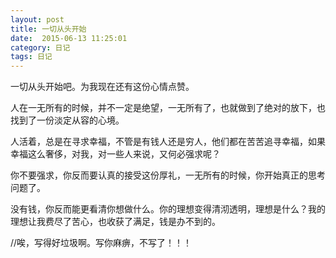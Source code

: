 ```yaml
---
layout: post
title: 一切从头开始
date:  2015-06-13 11:25:01   
category: 日记
tags: 日记
---
```


一切从头开始吧。为我现在还有这份心情点赞。

人在一无所有的时候，并不一定是绝望，一无所有了，也就做到了绝对的放下，也找到了一份淡定从容的心境。

人活着，总是在寻求幸福，不管是有钱人还是穷人，他们都在苦苦追寻幸福，如果幸福这么奢侈，对我，对一些人来说，又何必强求呢？

你不要强求，你反而要认真的接受这份厚礼，一无所有的时候，你开始真正的思考问题了。

没有钱，你反而能更看清你想做什么。你的理想变得清沏透明，理想是什么？我的理想让我费尽了苦心，也收获了满足，钱是办不到的。

//唉，写得好垃圾啊。写你麻痹，不写了！！！




















